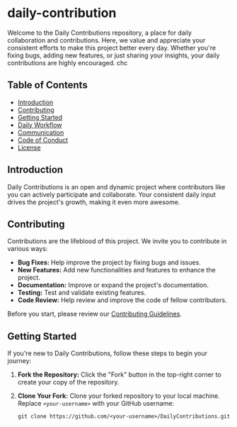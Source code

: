 # daily-contribution


Welcome to the Daily Contributions repository, a place for daily collaboration and contributions. Here, we value and appreciate your consistent efforts to make this project better every day. Whether you're fixing bugs, adding new features, or just sharing your insights, your daily contributions are highly encouraged.
  chc
## Table of Contents

- [Introduction](#introduction)
- [Contributing](#contributing)
- [Getting Started](#getting-started)
- [Daily Workflow](#daily-workflow)
- [Communication](#communication)
- [Code of Conduct](#code-of-conduct)
- [License](#license)

## Introduction 

Daily Contributions is an open and dynamic project where contributors like you can actively participate and collaborate. Your consistent daily input drives the project's growth, making it even more awesome.

## Contributing

Contributions are the lifeblood of this project. We invite you to contribute in various ways:

- **Bug Fixes:** Help improve the project by fixing bugs and issues.
- **New Features:** Add new functionalities and features to enhance the project.
- **Documentation:** Improve or expand the project's documentation.
- **Testing:** Test and validate existing features.
- **Code Review:** Help review and improve the code of fellow contributors.

Before you start, please review our [Contributing Guidelines](CONTRIBUTING.md).

## Getting Started

If you're new to Daily Contributions, follow these steps to begin your journey:

1. **Fork the Repository:** Click the "Fork" button in the top-right corner to create your copy of the repository.

2. **Clone Your Fork:** Clone your forked repository to your local machine. Replace `<your-username>` with your GitHub username:

   ```shell
   git clone https://github.com/<your-username>/DailyContributions.git
